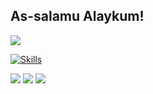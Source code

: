 ## As-salamu Alaykum!

![](https://custom-icon-badges.demolab.com/badge/NeoVim-595959.svg?logo=neovim)

[![Skills](https://skillicons.dev/icons?i=linux,c,html,css,js,ts)](https://skillicons.dev)

![](http://github-profile-summary-cards.vercel.app/api/cards/profile-details?username=evfeal&theme=dark) 
![](http://github-profile-summary-cards.vercel.app/api/cards/stats?username=evfeal&theme=dark) 
![](http://github-profile-summary-cards.vercel.app/api/cards/repos-per-language?username=evfeal&theme=dark)
